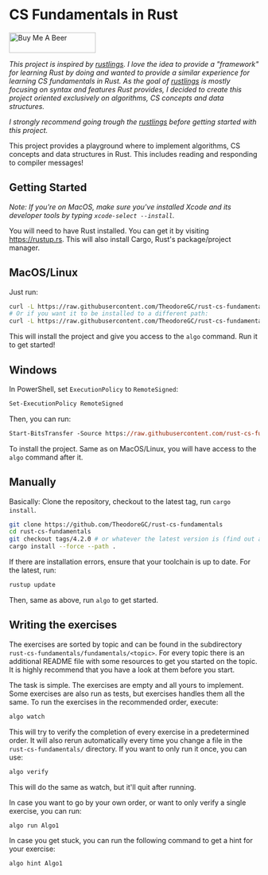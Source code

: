 # CS Fundamentals in Rust

<a href="https://www.buymeacoffee.com/theodoregc" target="_blank"><img src="https://cdn.buymeacoffee.com/buttons/default-red.png" alt="Buy Me A Beer" height="41" width="174"></a>

*This project is inspired by [rustlings](https://github.com/rust-lang/rustlings).*
*I love the idea to provide a "framework" for learning Rust by doing and wanted to provide a similar experience for learning CS fundamentals in Rust. As the goal of [rustlings](https://github.com/rust-lang/rustlings) is mostly focusing on syntax and features Rust provides, I decided to create this project oriented exclusively on algorithms, CS concepts and data structures.*

*I strongly recommend going trough the [rustlings](https://github.com/rust-lang/rustlings) before getting started with this project.*

This project provides a playground where to implement algorithms, CS concepts and data structures in Rust. This includes reading and responding to compiler messages!

## Getting Started

*Note: If you're on MacOS, make sure you've installed Xcode and its developer tools by typing `xcode-select --install`.*

You will need to have Rust installed. You can get it by visiting <https://rustup.rs>. This will also install Cargo, Rust's package/project manager.

## MacOS/Linux

Just run:

```bash
curl -L https://raw.githubusercontent.com/TheodoreGC/rust-cs-fundamentals/main/install.sh | bash
# Or if you want it to be installed to a different path:
curl -L https://raw.githubusercontent.com/TheodoreGC/rust-cs-fundamentals/main/install.sh | bash -s mypath/
```

This will install the project and give you access to the `algo` command. Run it to get started!

## Windows

In PowerShell, set `ExecutionPolicy` to `RemoteSigned`:

```ps
Set-ExecutionPolicy RemoteSigned
```

Then, you can run:

```ps
Start-BitsTransfer -Source https://raw.githubusercontent.com/rust-cs-fundamentals/main/install.ps1 -Destination $env:TMP/install_algo.ps1; Unblock-File $env:TMP/install_algo.ps1; Invoke-Expression $env:TMP/install_algo.ps1
```

To install the project. Same as on MacOS/Linux, you will have access to the `algo` command after it.

## Manually

Basically: Clone the repository, checkout to the latest tag, run `cargo install`.

```bash
git clone https://github.com/TheodoreGC/rust-cs-fundamentals
cd rust-cs-fundamentals
git checkout tags/4.2.0 # or whatever the latest version is (find out at https://github.com/TheodoreGC/rust-cs-fundamentals/releases/latest)
cargo install --force --path .
```

If there are installation errors, ensure that your toolchain is up to date. For the latest, run:

```bash
rustup update
```

Then, same as above, run `algo` to get started.

## Writing the exercises

The exercises are sorted by topic and can be found in the subdirectory `rust-cs-fundamentals/fundamentals/<topic>`. For every topic there is an additional README file with some resources to get you started on the topic. It is highly recommend that you have a look at them before you start.

The task is simple. The exercises are empty and all yours to implement. Some exercises are also run as tests, but exercises handles them all the same. To run the exercises in the recommended order, execute:

```bash
algo watch
```

This will try to verify the completion of every exercise in a predetermined order. It will also rerun automatically every time you change a file in the `rust-cs-fundamentals/` directory. If you want to only run it once, you can use:

```bash
algo verify
```

This will do the same as watch, but it'll quit after running.

In case you want to go by your own order, or want to only verify a single exercise, you can run:

```bash
algo run Algo1
```

In case you get stuck, you can run the following command to get a hint for your
exercise:

``` bash
algo hint Algo1
```
